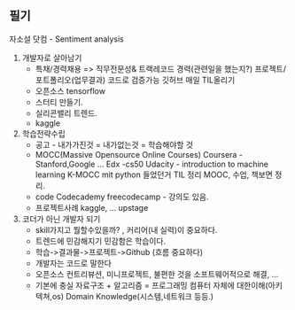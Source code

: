 ## 필기
자소설 닷컴 - Sentiment analysis
1. 개발자로 살아남기
    - 특채/경력채용 => 직무전문성& 트랙레코드
        경력(관련일을 했는지?)
        프로젝트/포트폴리오(업무결과)
        코드로 검증가능
        깃허브 매일 TIL올리기
    - 오픈소스 tensorflow
    - 스터티 만들기.
    - 실리콘밸리 트렌드.
    - kaggle
2. 학습전략수립
    - 공고 - 내가가진것 = 내가없는것 = 학습해야할 것
    - MOCC(Massive Opensource Online Courses)
        Coursera - Stanford,Google ...
        Edx -cs50
        Udacity - introduction to machine learning
        K-MOCC
        mit python
        들었던거 TIL 정리 MOOC, 수업, 책보면 정리.
    - code
        Codecademy
        freecodecamp - 강의도 있음.
    - 프로젝트사례
        kaggle, ...
        upstage
3. 코더가 아닌 개발자 되기
    - skill가지고 뭘할수있을까? , 커리어(내 실력)이 중요하다.
    - 트렌드에 민감해지기 민감함은 학습이다.
    - 학습->결과물->프로젝트->Github (흐름 중요하다)
    - 개발자는 코드로 말한다
    - 오픈소스 컨트리뷰션, 미니프로젝트, 불편한 것을 소프트웨어적으로 해결, ...
    - 기본에 충실 
        자료구조 + 알고리즘 = 프로그래밍
        컴퓨터 자체에 대한이해(아키텍쳐,os)
        Domain Knowledge(시스템,네트워크 등등.)

